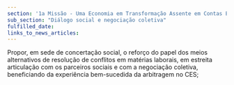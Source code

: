 ```yaml
---
section: '1a Missão - Uma Economia em Transformação Assente em Contas Equilibradas'
sub_section: "Diálogo social e negociação coletiva"
fulfilled_date:
links_to_news_articles:
---
```


Propor, em sede de concertação social, o reforço do papel dos meios alternativos de resolução de conflitos em matérias laborais, em estreita articulação com os parceiros sociais e com a negociação coletiva, beneficiando da experiência bem-sucedida da arbitragem no CES;